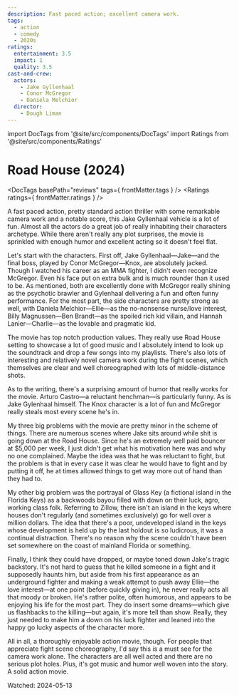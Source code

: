 ```yaml
---
description: Fast paced action; excellent camera work.
tags:
  - action
  - comedy
  - 2020s
ratings:
  entertainment: 3.5
  impact: 1
  quality: 3.5
cast-and-crew:
  actors:
    - Jake Gyllenhaal
    - Conor McGregor
    - Daniela Melchior
  director:
    - Dough Liman
---
```

import DocTags from '@site/src/components/DocTags'
import Ratings from '@site/src/components/Ratings'

# Road House (2024)

<DocTags basePath="reviews" tags={ frontMatter.tags } />
<Ratings ratings={ frontMatter.ratings } />

A fast paced action, pretty standard action thriller with some remarkable camera work and a notable score, this Jake Gyllenhaal vehicle is a lot of fun. Almost all the actors do a great job of really inhabiting their characters archetype. While there aren't really any plot surprises, the movie is sprinkled with enough humor and excellent acting so it doesn't feel flat.

Let's start with the characters. First off, Jake Gyllenhaal—Jake—and the final boss, played by Conor McGregor—Knox, are absolutely jacked. Though I watched his career as an MMA fighter, I didn't even recognize McGregor. Even his face put on extra bulk and is much rounder than it used to be. As mentioned, both are excellently done with McGregor really shining as the psychotic brawler and Gylenhaal delivering a fun and often funny performance. For the most part, the side characters are pretty strong as well, with Daniela Melchior—Ellie—as the no-nonsense nurse/love interest, Billy Magnussen—Ben Brandt—as the spoiled rich kid villain, and Hannah Lanier—Charlie—as the lovable and pragmatic kid.

The movie has top notch production values. They really use Road House setting to showcase a lot of good music and I absolutely intend to look up the soundtrack and drop a few songs into my playlists. There's also lots of interesting and relatively novel camera work during the fight scenes, which themselves are clear and well choreographed with lots of middle-distance shots.

As to the writing, there's a surprising amount of humor that really works for the movie. Arturo Castro—a reluctant henchman—is particularly funny. As is Jake Gylenhaal himself. The Knox character is a lot of fun and McGregor really steals most every scene he's in.

My three big problems with the movie are pretty minor in the scheme of things. There are numerous scenes where Jake sits around while shit is going down at the Road House. Since he's an extremely well paid bouncer at $5,000 per week, I just didn't get what his motivation here was and why no one complained. Maybe the idea was that he was reluctant to fight, but the problem is that in every case it was clear he would have to fight and by putting it off, he at times allowed things to get way more out of hand than they had to.

My other big problem was the portrayal of Glass Key (a fictional island in the Florida Keys) as a backwoods bayou filled with down on their luck, agro, working class folk. Referring to Zillow, there isn't an island in the keys where houses don't regularly (and sometimes exclusively) go for well over a million dollars. The idea that there's a poor, undeveloped island in the keys whose development is held up by the last holdout is so ludicrous, it was a continual distraction. There's no reason why the scene couldn't have been set somewhere on the coast of mainland Florida or something.

Finally, I think they could have dropped, or maybe toned down Jake's tragic backstory. It's not hard to guess that he killed someone in a fight and it supposedly haunts him, but aside from his first appearance as an underground fighter and making a weak attempt to push away Ellie—the love interest—at one point (before quickly giving in), he never really acts all that moody or broken. He's rather polite, often humorous, and appears to be enjoying his life for the most part. They do insert some dreams—which give us flashbacks to the killing—but again, it's more tell than show. Really, they just needed to make him a down on his luck fighter and leaned into the happy go lucky aspects of the character more.

All in all, a thoroughly enjoyable action movie, though. For people that appreciate fight scene choreography, I'd say this is a must see for the camera work alone. The characters are all well acted and there are no serious plot holes. Plus, it's got music and humor well woven into the story. A solid action movie.

Watched: 2024-05-13